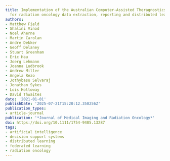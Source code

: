 ```yaml
---
title: Implementation of the Australian Computer-Assisted Theragnostics (AusCAT) network
  for radiation oncology data extraction, reporting and distributed learning
authors:
- Matthew Field
- Shalini Vinod
- Noel Aherne
- Martin Carolan
- Andre Dekker
- Geoff Delaney
- Stuart Greenham
- Eric Hau
- Joerg Lehmann
- Joanna Ludbrook
- Andrew Miller
- Angela Rezo
- Jothybasu Selvaraj
- Jonathan Sykes
- Lois Holloway
- David Thwaites
date: '2021-01-01'
publishDate: '2025-07-21T15:20:12.350256Z'
publication_types:
- article-journal
publication: '*Journal of Medical Imaging and Radiation Oncology*'
doi: https://doi.org/10.1111/1754-9485.13287
tags:
- artificial intelligence
- decision support systems
- distributed learning
- federated learning
- radiation oncology
---
```

